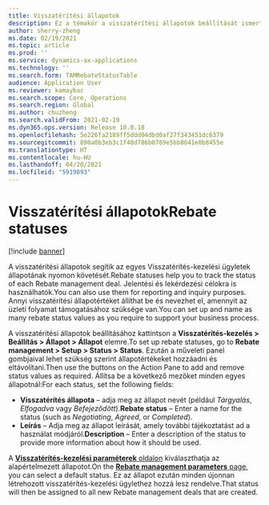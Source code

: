 ```yaml
---
title: Visszatérítési állapotok
description: Ez a témakör a visszatérítési állapotok beállítását ismerteti. A visszatérítési állapotok segítik az egyes ügyletek állapotának nyomon követését. Jelentési és lekérdezési célokra is használhatók.
author: sherry-zheng
ms.date: 02/19/2021
ms.topic: article
ms.prod: ''
ms.service: dynamics-ax-applications
ms.technology: ''
ms.search.form: TAMRebateStatusTable
audience: Application User
ms.reviewer: kamaybac
ms.search.scope: Core, Operations
ms.search.region: Global
ms.author: chuzheng
ms.search.validFrom: 2021-02-19
ms.dyn365.ops.version: Release 10.0.18
ms.openlocfilehash: 5e226fa2189ff5ddd04dbd0af27f343451dc6379
ms.sourcegitcommit: 890a0b3eb3c1f48d786b0789e5bb8641e0b8455e
ms.translationtype: HT
ms.contentlocale: hu-HU
ms.lasthandoff: 04/20/2021
ms.locfileid: "5919893"
---
```

# <a name="rebate-statuses"></a><span data-ttu-id="3649f-105">Visszatérítési állapotok</span><span class="sxs-lookup"><span data-stu-id="3649f-105">Rebate statuses</span></span>

[!include [banner](../includes/banner.md)]

<span data-ttu-id="3649f-106">A visszatérítési állapotok segítik az egyes Visszatérítés-kezelési ügyletek állapotának nyomon követését.</span><span class="sxs-lookup"><span data-stu-id="3649f-106">Rebate statuses help you to track the status of each Rebate management deal.</span></span> <span data-ttu-id="3649f-107">Jelentési és lekérdezési célokra is használhatók.</span><span class="sxs-lookup"><span data-stu-id="3649f-107">You can also use them for reporting and inquiry purposes.</span></span> <span data-ttu-id="3649f-108">Annyi visszatérítési állapotértéket állíthat be és nevezhet el, amennyit az üzleti folyamat támogatásához szüksége van.</span><span class="sxs-lookup"><span data-stu-id="3649f-108">You can set up and name as many rebate status values as you require to support your business process.</span></span> 

<span data-ttu-id="3649f-109">A visszatérítési állapotok beállításához kattintson a **Visszatérítés-kezelés \> Beállítás \> Állapot \> Állapot** elemre.</span><span class="sxs-lookup"><span data-stu-id="3649f-109">To set up rebate statuses, go to **Rebate management \> Setup \> Status \> Status**.</span></span> <span data-ttu-id="3649f-110">Ezután a műveleti panel gombjaival lehet szükség szerint állapotértékeket hozzáadni és eltávolítani.</span><span class="sxs-lookup"><span data-stu-id="3649f-110">Then use the buttons on the Action Pane to add and remove status values as required.</span></span> <span data-ttu-id="3649f-111">Állítsa be a következő mezőket minden egyes állapotnál:</span><span class="sxs-lookup"><span data-stu-id="3649f-111">For each status, set the following fields:</span></span>

- <span data-ttu-id="3649f-112">**Visszatérítés állapota** – adja meg az állapot nevét (például *Tárgyalás*, *Elfogadva* vagy *Befejeződött*).</span><span class="sxs-lookup"><span data-stu-id="3649f-112">**Rebate status** – Enter a name for the status (such as *Negotiating*, *Agreed*, or *Completed*).</span></span>
- <span data-ttu-id="3649f-113">**Leírás** – Adja meg az állapot leírását, amely további tájékoztatást ad a használat módjáról.</span><span class="sxs-lookup"><span data-stu-id="3649f-113">**Description** – Enter a description of the status to provide more information about how it should be used.</span></span>

<span data-ttu-id="3649f-114">A [**Visszatérítés-kezelési paraméterek** oldalon](rebate-management-parameters.md) kiválaszthatja az alapértelmezett állapotot.</span><span class="sxs-lookup"><span data-stu-id="3649f-114">On the [**Rebate management parameters** page](rebate-management-parameters.md), you can select a default status.</span></span> <span data-ttu-id="3649f-115">Ez az állapot ezután minden újonnan létrehozott visszatérítés-kezelési ügylethez hozzá lesz rendelve.</span><span class="sxs-lookup"><span data-stu-id="3649f-115">That status will then be assigned to all new Rebate management deals that are created.</span></span>
